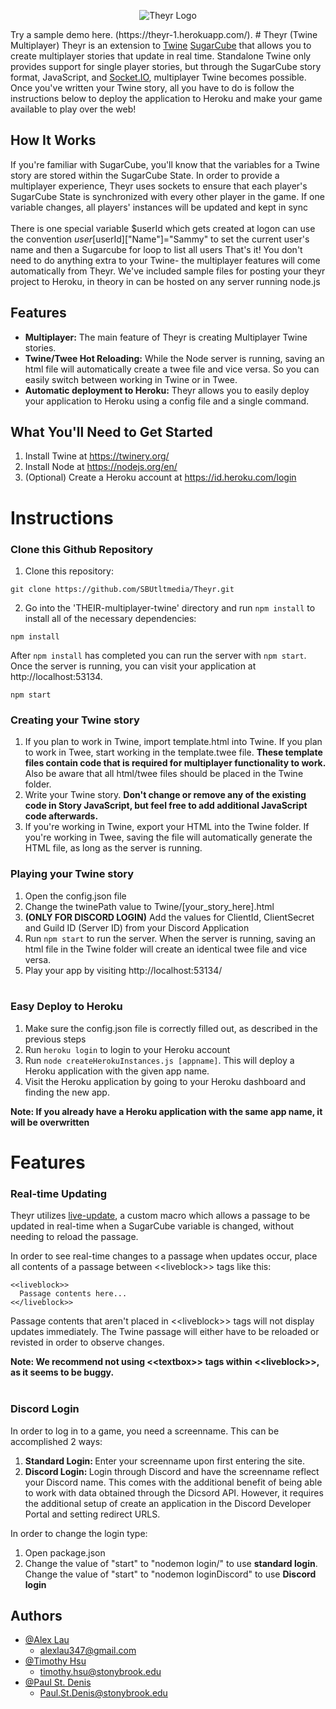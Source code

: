<p align="center">
  <img src="https://res.cloudinary.com/dsry3cnco/image/upload/v1642440780/theyr_logo_axzsjz.png" alt="Theyr Logo"/>
</p>
Try a sample demo here. (https://theyr-1.herokuapp.com/).
# Theyr (Twine Multiplayer)
Theyr is an extension to <a href="https://twinery.org/">Twine</a> <a href="http://www.motoslave.net/sugarcube/2/">SugarCube</a> that allows you to create multiplayer stories that update in real time. Standalone Twine only provides support for single player stories, but through the SugarCube story format, JavaScript, and  <a href="https://socket.io/">Socket.IO</a>, multiplayer Twine becomes possible. Once you've written your Twine story, all you have to do is follow the instructions below to deploy the application to Heroku and make your game available to play over the web!

## How It Works
If you're familiar with SugarCube, you'll know that the variables for a Twine story are stored within the SugarCube State. In order to provide a multiplayer experience, Theyr uses sockets to ensure that each player's SugarCube State is synchronized with every other player in the game. If one variable changes, all players' instances will be updated and kept in sync <br/><br/>
There is one special variable $userId which gets created at logon can use the convention $user[$userId]["Name"]="Sammy" to set the current user's name and then a Sugarcube for loop to list all users
That's it! You don't need to do anything extra to your Twine- the multiplayer features will come automatically from Theyr.
We've included sample files for posting your theyr project to Heroku, in theory in can be hosted on any server running node.js 

## Features
- **Multiplayer:** The main feature of Theyr is creating Multiplayer Twine stories. 
- **Twine/Twee Hot Reloading:** While the Node server is running, saving an html file will automatically create a twee file and vice versa. So you can easily switch between working in Twine or in Twee.
- **Automatic deployment to Heroku:** Theyr allows you to easily deploy your application to Heroku using a config file and a single command.

## What You'll Need to Get Started
1. Install Twine at https://twinery.org/
2. Install Node at https://nodejs.org/en/
3. (Optional) Create a Heroku account at https://id.heroku.com/login 

# Instructions
### Clone this Github Repository

1. Clone this repository:
```
git clone https://github.com/SBUtltmedia/Theyr.git
```
2. Go into the 'THEIR-multiplayer-twine' directory and run `npm install` to install all of the necessary dependencies:
```
npm install
```
After `npm install` has completed you can run the server with `npm start`. Once the server is running, you can visit your application at http://localhost:53134.
```
npm start
```

### Creating your Twine story

1. If you plan to work in Twine, import template.html into Twine. If you plan to work in Twee, start working in the template.twee file. <b> These template files contain code that is required for multiplayer functionality to work. </b> Also be aware that all html/twee files should be placed in the Twine folder.
2. Write your Twine story. <b> Don't change or remove any of the existing code in Story JavaScript, but feel free to add additional JavaScript code afterwards. </b>
3. If you're working in Twine, export your HTML into the Twine folder. If you're working in Twee, saving the file will automatically generate the HTML file, as long as the server is running.

### Playing your Twine story
1. Open the config.json file
2. Change the twinePath value to Twine/[your_story_here].html
3. <b>(ONLY FOR DISCORD LOGIN)</b> Add the values for ClientId, ClientSecret and Guild ID (Server ID) from your Discord Application
4. Run `npm start` to run the server. When the server is running, saving an html file in the Twine folder will create an identical twee file and vice versa. 
5. Play your app by visiting http://localhost:53134/
<br> <br>

### Easy Deploy to Heroku
1. Make sure the config.json file is correctly filled out, as described in the previous steps
2. Run `heroku login` to login to your Heroku account
3. Run `node createHerokuInstances.js [appname]`. This will deploy a Heroku application with the given app name.
4. Visit the Heroku application by going to your Heroku dashboard and finding the new app.

<b> Note: If you already have a Heroku application with the same app name, it will be overwritten </b>

# Features

### Real-time Updating
Theyr utilizes [live-update](https://github.com/cyrusfirheir/cycy-wrote-custom-macros/tree/master/live-update), a custom macro which allows a passage to be updated in real-time when a SugarCube variable is changed, without needing to reload the passage. 

In order to see real-time changes to a passage when updates occur, place all contents of a passage between <\<liveblock>\> tags like this:
```
<<liveblock>>
  Passage contents here...
<</liveblock>>
```
Passage contents that aren't placed in <\<liveblock>\> tags will not display updates immediately. The Twine passage will either have to be reloaded or revisted in order to observe changes.

<b> Note: We recommend not using <\<textbox\>> tags within <\<liveblock>\>, as it seems to be buggy. </b>
<br> <br>

### Discord Login
In order to log in to a game, you need a screenname. This can be accomplished 2 ways:
1. <b> Standard Login: </b> Enter your screenname upon first entering the site.
2. <b> Discord Login: </b> Login through Discord and have the screenname reflect your Discord name. This comes with the additional benefit of being able to work with data obtained through the Dicsord API. However, it requires the additional setup of create an application in the Discord Developer Portal and setting redirect URLS.

In order to change the login type:
1. Open package.json
2. Change the value of "start" to "nodemon login/" to use <b> standard login</b>. Change the value of "start" to "nodemon loginDiscord" to use <b> Discord login</b>



## Authors
- [@Alex Lau](https://github.com/meetAlexLau)
    - alexlau347@gmail.com
- [@Timothy Hsu](https://github.com/timothyhsu8)
    - timothy.hsu@stonybrook.edu
- [@Paul St. Denis](https://github.com/AlmondBread)
    - Paul.St.Denis@stonybrook.edu
